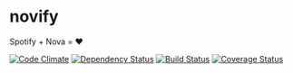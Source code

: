 novify
======

Spotify + Nova = ❤


[![Code Climate](https://codeclimate.com/github/antoinelyset/novify.png)](https://codeclimate.com/github/antoinelyset/novify)
[![Dependency Status](https://gemnasium.com/antoinelyset/novify.png)](https://gemnasium.com/antoinelyset/novify)
[![Build Status](https://travis-ci.org/antoinelyset/novify.png?branch=master)](https://travis-ci.org/antoinelyset/novify)
[![Coverage Status](https://coveralls.io/repos/antoinelyset/novify/badge.png?branch=master)](https://coveralls.io/r/antoinelyset/novify)
